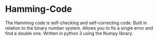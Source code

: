# Hamming-Code
 The Hamming code is self-checking and self-correcting code. Built in relation to the binary number system. Allows you to fix a single error and find a double one. Written in python 3 using the Numpy library.

